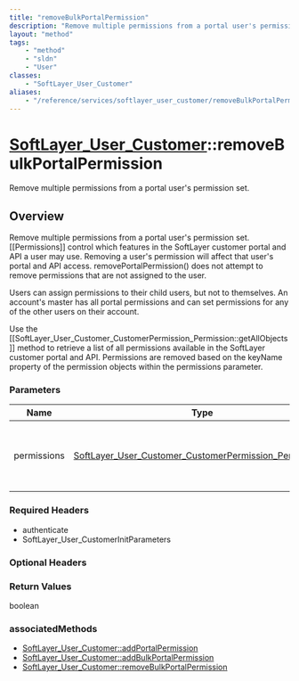 ```yaml
---
title: "removeBulkPortalPermission"
description: "Remove multiple permissions from a portal user's permission set. [[Permissions]] control which features in the SoftLayer... "
layout: "method"
tags:
    - "method"
    - "sldn"
    - "User"
classes:
    - "SoftLayer_User_Customer"
aliases:
    - "/reference/services/softlayer_user_customer/removeBulkPortalPermission"
---
```

# [SoftLayer_User_Customer](/reference/services/SoftLayer_User_Customer)::removeBulkPortalPermission

Remove multiple permissions from a portal user's permission set.


## Overview 
Remove multiple permissions from a portal user's permission set. [[Permissions]] control which features in the SoftLayer customer portal and API a user may use. Removing a user's permission will affect that user's portal and API access. removePortalPermission() does not attempt to remove permissions that are not assigned to the user. 

Users can assign permissions to their child users, but not to themselves. An account's master has all portal permissions and can set permissions for any of the other users on their account. 

Use the [[SoftLayer_User_Customer_CustomerPermission_Permission::getAllObjects]] method to retrieve a list of all permissions available in the SoftLayer customer portal and API. Permissions are removed based on the keyName property of the permission objects within the permissions parameter. 

### Parameters 
|Name | Type | Description |
| --- | --- | --- |
|permissions| <a href='/reference/datatypes/SoftLayer_User_Customer_CustomerPermission_Permission'>SoftLayer_User_Customer_CustomerPermission_Permission[] </a>| A collection of permissions to remove from this user.|


### Required Headers
* authenticate
* SoftLayer_User_CustomerInitParameters

### Optional Headers

### Return Values
boolean


### associatedMethods

*  [SoftLayer_User_Customer::addPortalPermission](/reference/services/SoftLayer_User_Customer/addPortalPermission )
*  [SoftLayer_User_Customer::addBulkPortalPermission](/reference/services/SoftLayer_User_Customer/addBulkPortalPermission )
*  [SoftLayer_User_Customer::removeBulkPortalPermission](/reference/services/SoftLayer_User_Customer/removeBulkPortalPermission )

